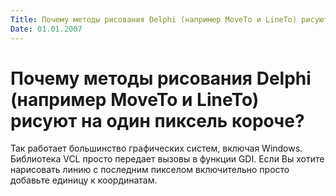 ```yaml
---
Title: Почему методы рисования Delphi (например MoveTo и LineTo) рисуют на один пиксель короче?
Date: 01.01.2007
---
```



Почему методы рисования Delphi (например MoveTo и LineTo) рисуют на один пиксель короче?
========================================================================================

Так работает большинство графических систем, включая Windows. Библиотека
VCL просто передает вызовы в функции GDI. Если Вы хотите нарисовать
линию с последним пикселом включительно просто добавьте единицу к
координатам.
